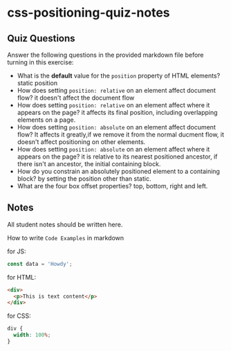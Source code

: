 # css-positioning-quiz-notes

## Quiz Questions

Answer the following questions in the provided markdown file before turning in this exercise:

- What is the **default** value for the `position` property of HTML elements?
static position
- How does setting `position: relative` on an element affect document flow?
  it doesn't affect the document flow
- How does setting `position: relative` on an element affect where it appears on the page?
it affects its final position, including overlapping elements on a page.
- How does setting `position: absolute` on an element affect document flow?
  It affects it greatly,if we remove it from the normal ducment flow, it doesn't affect positioning on other elements.
- How does setting `position: absolute` on an element affect where it appears on the page?
  it is relative to its nearest positioned ancestor, if there isn't an ancestor, the initial containing block.
- How do you constrain an absolutely positioned element to a containing block?
  by setting the position other than static.
- What are the four box offset properties?
  top, bottom, right and left.
## Notes

All student notes should be written here.

How to write `Code Examples` in markdown

for JS:

```javascript
const data = 'Howdy';
```

for HTML:

```html
<div>
  <p>This is text content</p>
</div>
```

for CSS:

```css
div {
  width: 100%;
}
```
